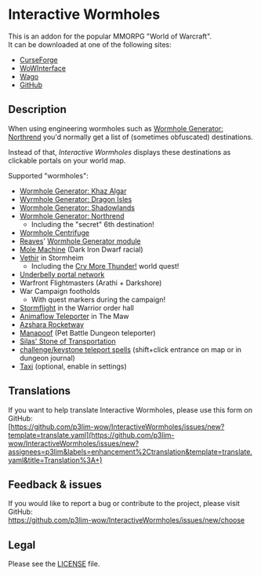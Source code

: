 # Interactive Wormholes

This is an addon for the popular MMORPG "World of Warcraft".  
It can be downloaded at one of the following sites:

- [CurseForge](https://www.curseforge.com/wow/addons/interactivewormholes)
- [WoWInterface](https://wowinterface.com/downloads/info24119)
- [Wago](https://addons.wago.io/addons/interactivewormholes)
- [GitHub](https://github.com/p3lim-wow/InteractiveWormholes/releases)

## Description

When using engineering wormholes such as [Wormhole Generator: Northrend](https://wowhead.com/item=48933) you'd normally get a list of (sometimes obfuscated) destinations.

Instead of that, *Interactive Wormholes* displays these destinations as clickable portals on your world map.

Supported "wormholes":

- [Wormhole Generator: Khaz Algar](https://www.wowhead.com/item=221966)
- [Wyrmhole Generator: Dragon Isles](https://www.wowhead.com/item=198156)
- [Wormhole Generator: Shadowlands](https://www.wowhead.com/item=172924)
- [Wormhole Generator: Northrend](https://www.wowhead.com/item=48933)
	- Including the "secret" 6th destination!
- [Wormhole Centrifuge](https://www.wowhead.com/item=112059)
- [Reaves](https://www.wowhead.com/item=132523)' [Wormhole Generator module](https://www.wowhead.com/item=132524)
- [Mole Machine](http://www.wowhead.com/spell=265225) (Dark Iron Dwarf racial)
- [Vethir](https://www.wowhead.com/npc=108685) in Stormheim
	- Including the [Cry More Thunder!](https://www.wowhead.com/quest=41950) world quest!
- [Underbelly portal network](https://www.wowhead.com/item=138028)
- Warfront Flightmasters (Arathi + Darkshore)
- War Campaign footholds
	- With quest markers during the campaign!
- [Stormflight](https://www.wowhead.com/npc=96679) in the Warrior order hall
- [Animaflow Teleporter](https://www.wowhead.com/npc=172925) in The Maw
- [Azshara Rocketway](https://www.wowhead.com/npc=43217)
- [Manapoof](https://www.wowhead.com/npc=121602) (Pet Battle Dungeon teleporter)
- [Silas' Stone of Transportation](https://www.wowhead.com/item=156632)
- [challenge/keystone teleport spells](https://www.wowhead.com/spells/uncategorized/name:path+of?filter=109:28;252:3;0:10) (shift+click entrance on map or in dungeon journal)
- [Taxi](https://warcraft.wiki.gg/wiki/Flight_path) (optional, enable in settings)

## Translations

If you want to help translate Interactive Wormholes, please use this form on GitHub:  
[https://github.com/p3lim-wow/InteractiveWormholes/issues/new?template=translate.yaml](https://github.com/p3lim-wow/InteractiveWormholes/issues/new?assignees=p3lim&labels=enhancement%2Ctranslation&template=translate.yaml&title=Translation%3A+)

## Feedback & issues

If you would like to report a bug or contribute to the project, please visit GitHub:  
<https://github.com/p3lim-wow/InteractiveWormholes/issues/new/choose>

## Legal

Please see the [LICENSE](https://github.com/p3lim-wow/InteractiveWormholes/blob/master/LICENSE.txt) file.
